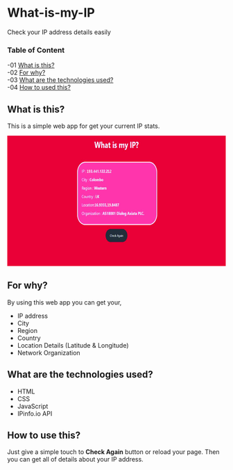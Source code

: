 # What-is-my-IP
Check your IP address details easily 


### Table of Content
-01 [What is this?](#What)</br>
-02 [For why?](#why)</br>
-03 [What are the technologies used?](#technologies)</br>
-04 [How to used this?](#How)</br>

## What is this?<a name="What"/>
This is a simple web app for get your current IP stats. 

<img src="img/screenshot_a.JPG" width="600" height="300">

## For why?<a name="why"/>
By using this web app you can get your, 
- IP address
- City
- Region 
- Country 
- Location Details (Latitude & Longitude)
- Network Organization 

## What are the technologies used?<a name="technologies"/>
- HTML
- CSS
- JavaScript
- IPinfo.io API

## How to use this?<a name="How"/>
Just give a simple touch to **Check Again** button or reload your page. Then you can get all of details about your IP address.
